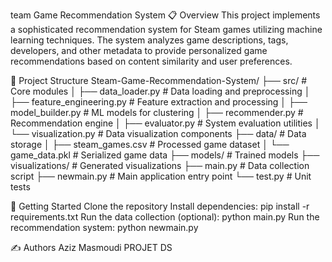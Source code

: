 team Game Recommendation System
📋 Overview
This project implements a sophisticated recommendation system for Steam games utilizing machine learning techniques. The system analyzes game descriptions, tags, developers, and other metadata to provide personalized game recommendations based on content similarity and user preferences.




🧰 Project Structure
Steam-Game-Recommendation-System/
├── src/                        # Core modules
│   ├── data_loader.py          # Data loading and preprocessing
│   ├── feature_engineering.py  # Feature extraction and processing
│   ├── model_builder.py        # ML models for clustering
│   ├── recommender.py          # Recommendation engine
│   ├── evaluator.py            # System evaluation utilities
│   └── visualization.py        # Data visualization components
├── data/                       # Data storage
│   ├── steam_games.csv         # Processed game dataset
│   └── game_data.pkl           # Serialized game data
├── models/                     # Trained models
├── visualizations/             # Generated visualizations
├── main.py                     # Data collection script
├── newmain.py                  # Main application entry point
└── test.py                     # Unit tests




🏁 Getting Started
Clone the repository
Install dependencies: pip install -r requirements.txt
Run the data collection (optional): python main.py
Run the recommendation system: python newmain.py



✍️ Authors
Aziz Masmoudi PROJET DS
